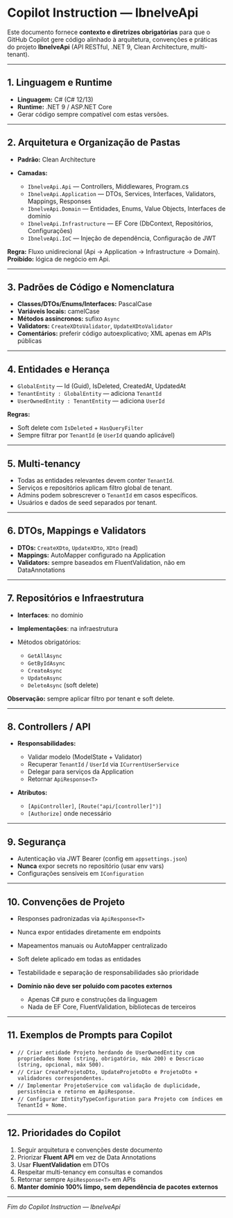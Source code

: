 ﻿# Copilot Instruction — IbnelveApi

Este documento fornece **contexto e diretrizes obrigatórias** para que o GitHub Copilot gere código alinhado à arquitetura, convenções e práticas do projeto **IbnelveApi** (API RESTful, .NET 9, Clean Architecture, multi-tenant).

---

## 1. Linguagem e Runtime

* **Linguagem:** C# (C# 12/13)
* **Runtime:** .NET 9 / ASP.NET Core
* Gerar código sempre compatível com estas versões.

---

## 2. Arquitetura e Organização de Pastas

* **Padrão:** Clean Architecture
* **Camadas:**

  * `IbnelveApi.Api` — Controllers, Middlewares, Program.cs
  * `IbnelveApi.Application` — DTOs, Services, Interfaces, Validators, Mappings, Responses
  * `IbnelveApi.Domain` — Entidades, Enums, Value Objects, Interfaces de domínio
  * `IbnelveApi.Infrastructure` — EF Core (DbContext, Repositórios, Configurações)
  * `IbnelveApi.IoC` — Injeção de dependência, Configuração de JWT

**Regra:** Fluxo unidirecional (Api → Application → Infrastructure → Domain).
**Proibido:** lógica de negócio em Api.

---

## 3. Padrões de Código e Nomenclatura

* **Classes/DTOs/Enums/Interfaces:** PascalCase
* **Variáveis locais:** camelCase
* **Métodos assíncronos:** sufixo `Async`
* **Validators:** `CreateXDtoValidator`, `UpdateXDtoValidator`
* **Comentários:** preferir código autoexplicativo; XML apenas em APIs públicas

---

## 4. Entidades e Herança

* `GlobalEntity` — Id (Guid), IsDeleted, CreatedAt, UpdatedAt
* `TenantEntity : GlobalEntity` — adiciona `TenantId`
* `UserOwnedEntity : TenantEntity` — adiciona `UserId`

**Regras:**

* Soft delete com `IsDeleted` + `HasQueryFilter`
* Sempre filtrar por `TenantId` (e `UserId` quando aplicável)

---

## 5. Multi-tenancy

* Todas as entidades relevantes devem conter `TenantId`.
* Serviços e repositórios aplicam filtro global de tenant.
* Admins podem sobrescrever o `TenantId` em casos específicos.
* Usuários e dados de seed separados por tenant.

---

## 6. DTOs, Mappings e Validators

* **DTOs:** `CreateXDto`, `UpdateXDto`, `XDto` (read)
* **Mappings:** AutoMapper configurado na Application
* **Validators:** sempre baseados em FluentValidation, não em DataAnnotations

---

## 7. Repositórios e Infraestrutura

* **Interfaces**: no domínio
* **Implementações**: na infraestrutura
* Métodos obrigatórios:

  * `GetAllAsync`
  * `GetByIdAsync`
  * `CreateAsync`
  * `UpdateAsync`
  * `DeleteAsync` (soft delete)

**Observação:** sempre aplicar filtro por tenant e soft delete.

---

## 8. Controllers / API

* **Responsabilidades:**

  * Validar modelo (ModelState + Validator)
  * Recuperar `TenantId` / `UserId` via `ICurrentUserService`
  * Delegar para serviços da Application
  * Retornar `ApiResponse<T>`

* **Atributos:**

  * `[ApiController]`, `[Route("api/[controller]")]`
  * `[Authorize]` onde necessário

---

## 9. Segurança

* Autenticação via JWT Bearer (config em `appsettings.json`)
* **Nunca** expor secrets no repositório (usar env vars)
* Configurações sensíveis em `IConfiguration`

---

## 10. Convenções de Projeto

* Responses padronizadas via `ApiResponse<T>`
* Nunca expor entidades diretamente em endpoints
* Mapeamentos manuais ou AutoMapper centralizado
* Soft delete aplicado em todas as entidades
* Testabilidade e separação de responsabilidades são prioridade
* **Domínio não deve ser poluído com pacotes externos**

  * Apenas C# puro e construções da linguagem
  * Nada de EF Core, FluentValidation, bibliotecas de terceiros

---

## 11. Exemplos de Prompts para Copilot

* `// Criar entidade Projeto herdando de UserOwnedEntity com propriedades Nome (string, obrigatório, máx 200) e Descricao (string, opcional, máx 500).`
* `// Criar CreateProjetoDto, UpdateProjetoDto e ProjetoDto + validadores correspondentes.`
* `// Implementar ProjetoService com validação de duplicidade, persistência e retorno em ApiResponse.`
* `// Configurar IEntityTypeConfiguration para Projeto com índices em TenantId + Nome.`

---

## 12. Prioridades do Copilot

1. Seguir arquitetura e convenções deste documento
2. Priorizar **Fluent API** em vez de Data Annotations
3. Usar **FluentValidation** em DTOs
4. Respeitar multi-tenancy em consultas e comandos
5. Retornar sempre `ApiResponse<T>` em APIs
6. **Manter domínio 100% limpo, sem dependência de pacotes externos**

---

*Fim do Copilot Instruction — IbnelveApi*
